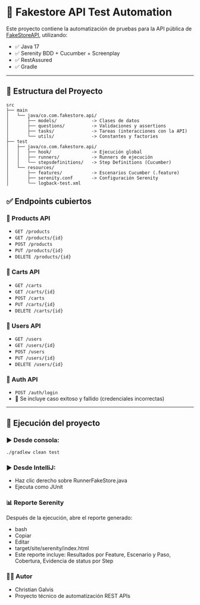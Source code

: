 # 🧪 Fakestore API Test Automation

Este proyecto contiene la automatización de pruebas para la API pública de [FakeStoreAPI](https://fakestoreapi.com), utilizando:

- ✅ Java 17
- ✅ Serenity BDD + Cucumber + Screenplay
- ✅ RestAssured
- ✅ Gradle

---

## 📁 Estructura del Proyecto

```
src
├── main
│   └── java/co.com.fakestore.api/
│       ├── models/             -> Clases de datos
│       ├── questions/          -> Validaciones y assertions
│       ├── tasks/              -> Tareas (interacciones con la API)
│       └── utils/              -> Constantes y factories
├── test
│   ├── java/co.com.fakestore.api/
│   │   ├── hook/               -> Ejecución global
│   │   ├── runners/            -> Runners de ejecución
│   │   └── stepsdefinitions/   -> Step Definitions (Cucumber)
│   └── resources/
│       ├── features/           -> Escenarios Cucumber (.feature)
│       ├── serenity.conf       -> Configuración Serenity
│       └── logback-test.xml
```

## ✅ Endpoints cubiertos

### 🔹 Products API

- `GET /products`
- `GET /products/{id}`
- `POST /products`
- `PUT /products/{id}`
- `DELETE /products/{id}`

### 🔹 Carts API

- `GET /carts`
- `GET /carts/{id}`
- `POST /carts`
- `PUT /carts/{id}`
- `DELETE /carts/{id}`

### 🔹 Users API

- `GET /users`
- `GET /users/{id}`
- `POST /users`
- `PUT /users/{id}`
- `DELETE /users/{id}`

### 🔹 Auth API

- `POST /auth/login`
- 🔁 Se incluye caso exitoso y fallido (credenciales incorrectas)

---

## 🚀 Ejecución del proyecto

### ▶️ Desde consola:

```bash
./gradlew clean test
```

### ▶️ Desde IntelliJ:
- Haz clic derecho sobre RunnerFakeStore.java
- Ejecuta como JUnit

### 📊 Reporte Serenity
Después de la ejecución, abre el reporte generado:
- bash
- Copiar
- Editar
- target/site/serenity/index.html
- Este reporte incluye: Resultados por Feature, Escenario y Paso, Cobertura, Evidencia de status por Step

### 👨‍💻 Autor
- Christian Galvis 
- Proyecto técnico de automatización REST APIs